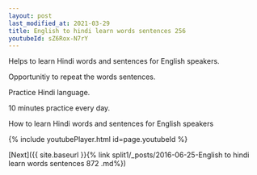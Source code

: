 ```yaml
---
layout: post
last_modified_at: 2021-03-29
title: English to hindi learn words sentences 256 
youtubeId: sZ6Rox-N7rY
---
```

 
 
Helps to learn Hindi words and sentences for English speakers.

Opportunitiy to repeat the words sentences. 

Practice Hindi language. 
 
10 minutes practice every day. 
 
How to learn Hindi words and sentences for English speakers 
 
{% include youtubePlayer.html id=page.youtubeId %}
 
 
[Next]({{ site.baseurl }}{% link  split1/_posts/2016-06-25-English to hindi learn words sentences 872 .md%})
 
